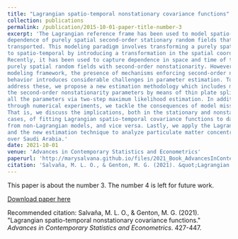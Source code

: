```yaml
---
title: "Lagrangian spatio-temporal nonstationary covariance functions"
collection: publications
permalink: /publication/2015-10-01-paper-title-number-3
excerpt: 'The Lagrangian reference frame has been used to model spatio-temporal
dependence of purely spatial second-order stationary random fields that are being
transported. This modeling paradigm involves transforming a purely spatial process
to spatio-temporal by introducing a transformation in the spatial coordinates.
Recently, it has been used to capture dependence in space and time of transported
purely spatial random fields with second-order nonstationarity. However, under this
modeling framework, the presence of mechanisms enforcing second-order nonstationary
behavior introduces considerable challenges in parameter estimation. To
address these, we propose a new estimation methodology which includes modeling
the second-order nonstationarity parameters by means of thin plate splines and estimating
all the parameters via two-step maximum likelihood estimation. In addition,
through numerical experiments, we tackle the consequences of model misspecification.
That is, we discuss the implications, both in the stationary and nonstationary
cases, of fitting Lagrangian spatio-temporal covariance functions to data generated
from non-Lagrangian models, and vice versa. Lastly, we apply the Lagrangian models
and the new estimation technique to analyze particulate matter concentrations
over Saudi Arabia.'
date: 2021-10-01
venue: 'Advances in Contemporary Statistics and Econometrics'
paperurl: 'http://marysalvana.github.io/files/2021_Book_AdvancesInContemporaryStatisti.pdf'
citation: 'Salvaña, M. L. O., & Genton, M. G. (2021). &quot;Lagrangian spatio-temporal nonstationary covariance functions.&quot; <i>Advances in Contemporary Statistics and Econometrics</i>. 427-447.'
---
```

This paper is about the number 3. The number 4 is left for future work.

[Download paper here](http://marysalvana.github.io/files/2021_Book_AdvancesInContemporaryStatisti.pdf)

Recommended citation: Salvaña, M. L. O., & Genton, M. G. (2021). "Lagrangian spatio-temporal nonstationary covariance functions." <i>Advances in Contemporary Statistics and Econometrics</i>. 427-447.
